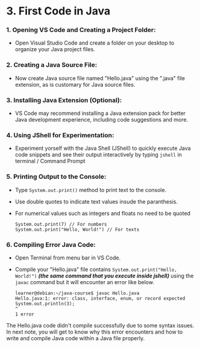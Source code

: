 # 3. First Code in Java

### 1. Opening VS Code and Creating a Project Folder:
- Open Visual Studio Code and create a folder on your desktop to organize your Java project files.

### 2. Creating a Java Source File:
-  Now create Java source file named "Hello.java" using the ".java" file extension, as is customary for Java source files.

### 3. Installing Java Extension (Optional):
- VS Code may recommend installing a Java extension pack for better Java development experience, including code suggestions and more.

### 4. Using JShell for Experimentation:
- Experiment yorself  with the Java Shell (JShell) to quickly execute Java code snippets and see their output interactively by typing `jshell` in terminal / Command Prompt
    
### 5. Printing Output to the Console:
- Type `System.out.print()` method to print text to the console.
- Use double quotes to indicate text values insude the paranthesis.
- For numerical values such as integers and floats no need to be quoted

    ```
   System.out.print(7) // For numbers
   System.out.print("Hello, World!") // For texts

    ```

### 6. Compiling Error Java Code:
- Open Terminal from menu bar in VS Code.
- Compile your "Hello.java" file  contains `System.out.print("Hello, World!")` ***(the same command that you execute inside jshell)*** using the `javac` command but it will encounter an error like below.

    ```
    learner@debian:~/java-course$ javac Hello.java 
    Hello.java:1: error: class, interface, enum, or record expected
    System.out.println(3);
    ^
    1 error

    ```

The Hello.java code didn't compile successfully due to some syntax issues. In next note, you will get to know  why this error encounters and how to write and compile Java code within a Java file properly.
